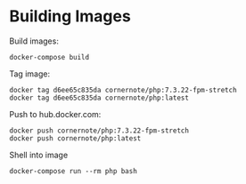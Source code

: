 # Building Images

Build images:

```
docker-compose build
```

Tag image:

```
docker tag d6ee65c835da cornernote/php:7.3.22-fpm-stretch
docker tag d6ee65c835da cornernote/php:latest
```

Push to hub.docker.com:

```
docker push cornernote/php:7.3.22-fpm-stretch
docker push cornernote/php:latest
```

Shell into image

```
docker-compose run --rm php bash
```
